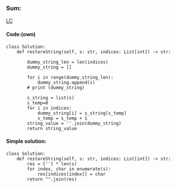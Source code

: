 ### Sum:
[LC](https://leetcode.com/problems/shuffle-string/description/)


#### Code:(own)

```
class Solution:
    def restoreString(self, s: str, indices: List[int]) -> str:

        dummy_string_len = len(indices)
        dummy_string = []

        for i in range(dummy_string_len):
            dummy_string.append(i)
        # print (dummy_string)

        s_string = list(s)
        s_temp=0
        for i in indices:
            dummy_string[i] = s_string[s_temp]
            s_temp = s_temp + 1
        string_value = ''.join(dummy_string)
        return string_value
```


#### Simple solution:

```
class Solution:
    def restoreString(self, s: str, indices: List[int]) -> str:
        res = [''] * len(s)
        for index, char in enumerate(s):
            res[indices[index]] = char
        return "".join(res)
```


